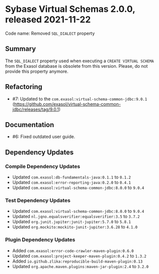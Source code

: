 # Sybase Virtual Schemas 2.0.0, released 2021-11-22

Code name: Removed `SQL_DIALECT` property

## Summary

The `SQL_DIALECT` property used when executing a `CREATE VIRTUAL SCHEMA` from the Exasol database is obsolete from this version. Please, do not provide this property anymore.

## Refactoring

* #7: Updated to the `com.exasol:virtual-schema-common-jdbc:9.0.1` (https://github.com/exasol/virtual-schema-common-jdbc/releases/tag/9.0.1)

## Documentation

* #6: Fixed outdated user guide.

## Dependency Updates

### Compile Dependency Updates

* Updated `com.exasol:db-fundamentals-java:0.1.1` to `0.1.2`
* Updated `com.exasol:error-reporting-java:0.2.0` to `0.4.1`
* Updated `com.exasol:virtual-schema-common-jdbc:8.0.0` to `9.0.4`

### Test Dependency Updates

* Updated `com.exasol:virtual-schema-common-jdbc:8.0.0` to `9.0.4`
* Updated `nl.jqno.equalsverifier:equalsverifier:3.5` to `3.7.2`
* Updated `org.junit.jupiter:junit-jupiter:5.7.0` to `5.8.1`
* Updated `org.mockito:mockito-junit-jupiter:3.6.28` to `4.1.0`

### Plugin Dependency Updates

* Added `com.exasol:error-code-crawler-maven-plugin:0.6.0`
* Updated `com.exasol:project-keeper-maven-plugin:0.4.2` to `1.3.2`
* Added `io.github.zlika:reproducible-build-maven-plugin:0.13`
* Updated `org.apache.maven.plugins:maven-jar-plugin:2.4` to `3.2.0`
